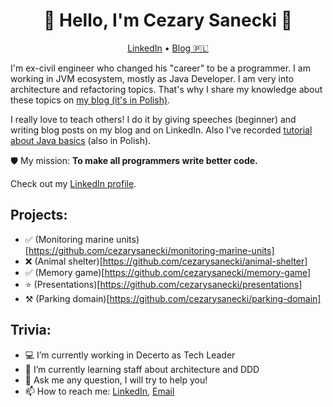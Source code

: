 <h1 align="center">👋 Hello, I'm Cezary Sanecki 👋</h1>

<p align="center">
  <a href="https://www.linkedin.com/in/cezary-sanecki/">LinkedIn</a> •
  <a href="https://cezarysanecki.pl/?utm_source=github_profile">Blog 🇵🇱</a>
  <br />
</p>

I'm ex-civil engineer who changed his "career" to be a programmer. I am working in JVM ecosystem, mostly as Java Developer.
I am very into architecture and refactoring topics. That's why I share my knowledge about these topics on 
[my blog (it's in Polish)](https://cezarysanecki.pl/?utm_source=github_profile).

I really love to teach others! I do it by giving speeches (beginner) and writing blog posts on my blog and on LinkedIn.
Also I've recorded [tutorial about Java basics](https://www.youtube.com/watch?v=QR30MK4JIV8&t=3s&ab_channel=DevCezz) (also in Polish).

🛡️ My mission: <strong>To make all programmers write better code.</strong> 

Check out my [LinkedIn profile](https://www.linkedin.com/in/cezary-sanecki/).

## Projects:
- ✅ (Monitoring marine units)[https://github.com/cezarysanecki/monitoring-marine-units]
- ❌ (Animal shelter)[https://github.com/cezarysanecki/animal-shelter]
- ✅ (Memory game)[https://github.com/cezarysanecki/memory-game]
- ⭐ (Presentations)[https://github.com/cezarysanecki/presentations]
- ⚒️ (Parking domain)[https://github.com/cezarysanecki/parking-domain]

## Trivia:
- 💻 I’m currently working in Decerto as Tech Leader
- 🌱 I’m currently learning staff about architecture and DDD
- 💬 Ask me any question, I will try to help you!
- 📫 How to reach me: [LinkedIn](https://www.linkedin.com/in/cezary-sanecki/), [Email](mailto:saneckicezary@gmaik.com)
